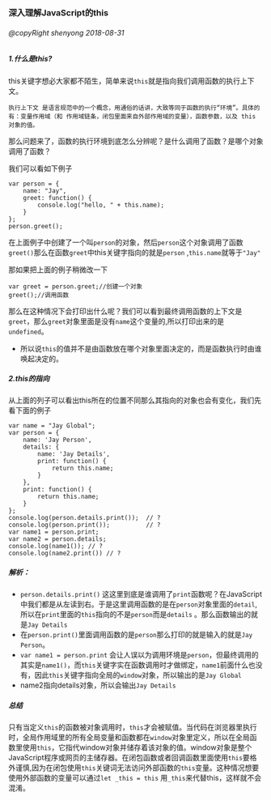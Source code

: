 ### 深入理解JavaScript的this

###### @copyRight shenyong 2018-08-31

#####  1.什么是this?

this关键字想必大家都不陌生，简单来说`this`就是指向我们调用函数的执行上下文。

```
执行上下文 是语言规范中的一个概念，用通俗的话讲，大致等同于函数的执行“环境”。具体的有：变量作用域（和 作用域链条，闭包里面来自外部作用域的变量），函数参数，以及 this 对象的值。
```

那么问题来了，函数的执行环境到底怎么分辨呢？是什么调用了函数？是哪个对象调用了函数？

我们可以看如下例子

```
var person = {
    name: "Jay",
    greet: function() {
        console.log("hello, " + this.name);
    }
};
person.greet();
```

在上面例子中创建了一个叫`person`的对象，然后`person`这个对象调用了函数`greet()`那么在函数`greet`中this关键字指向的就是`person` ,`this.name`就等于`"Jay"`

那如果把上面的例子稍微改一下

```
var greet = person.greet;//创建一个对象
greet();//调用函数
```

那么在这种情况下会打印出什么呢？我们可以看到最终调用函数的上下文是`greet`，那么`greet`对象里面是没有`name`这个变量的,所以打印出来的是`undefined`。

* 所以说`this`的值并不是由函数放在哪个对象里面决定的，而是函数执行时由谁唤起决定的。

##### 2.this的指向

从上面的列子可以看出this所在的位置不同那么其指向的对象也会有变化，我们先看下面的例子

```
var name = "Jay Global";
var person = {
    name: 'Jay Person',
    details: {
        name: 'Jay Details',
        print: function() {
            return this.name;
        }
    },
    print: function() {
        return this.name;
    }
};
console.log(person.details.print());  // ?
console.log(person.print());          // ?
var name1 = person.print;
var name2 = person.details;
console.log(name1()); // ?
console.log(name2.print()) // ?
```

 #####  解析：

* `person.details.print()` 这这里到底是谁调用了`print`函数呢？在JavaScript中我们都是从左读到右。于是这里调用函数的是在`person`对象里面的`detail`, 所以在`print`里面的`this`指向的不是`person`而是`details` 。那么函数输出的就是`Jay Details`
* 在`person.print()`里面调用函数的是`person`那么打印的就是输入的就是`Jay Person`。
* `var name1 = person.print` 会让人误以为调用环境是`person`，但最终调用的其实是`name1()`，而`this`关键字实在函数调用时才做绑定，`name1`前面什么也没有，因此`this`关键字指向全局的`window`对象，所以输出的是`Jay Global`
* name2指向details对象，所以会输出`Jay Details`

##### 总结

只有当定义`this`的函数被对象调用时，`this`才会被赋值。当代码在浏览器里执行时，全局作用域里的所有全局变量和函数都在`window`对象里定义，所以在全局函数里使用`this`，它指代window对象并储存着该对象的值。window对象是整个JavaScript程序或网页的主储存器。在闭包函数或者回调函数里面使用`this`要格外谨慎,因为在闭包使用`this`关键词无法访问外部函数的`this`变量。这种情况想要使用外部函数的变量可以通过`let _this = this` 用`_this`来代替this，这样就不会混淆。



















